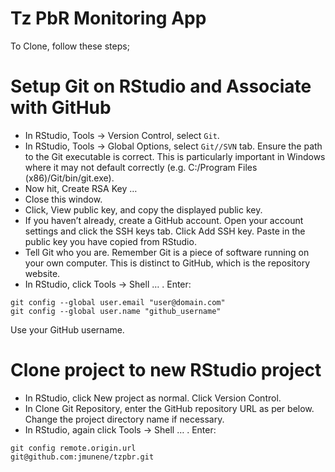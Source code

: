 # Tz PbR Monitoring App

To Clone, follow these steps;

# Setup Git on RStudio and Associate with GitHub

- In RStudio, Tools -> Version Control, select `Git`.
- In RStudio, Tools -> Global Options, select `Git//SVN` tab. Ensure the path to the Git executable is correct. 
This is particularly important in Windows where it may not default correctly (e.g. C:/Program Files (x86)/Git/bin/git.exe).
- Now hit, Create RSA Key …
- Close this window.
- Click, View public key, and copy the displayed public key.
- If you haven’t already, create a GitHub account. Open your account settings and click the SSH keys tab. Click Add SSH key.
Paste in the public key you have copied from RStudio.
- Tell Git who you are. 
Remember Git is a piece of software running on your own computer. This is distinct to GitHub, which is the repository website. 
- In RStudio, click Tools -> Shell … . Enter:
```
git config --global user.email "user@domain.com"
git config --global user.name "github_username"
```
Use your GitHub username.

# Clone project to new RStudio project

- In RStudio, click New project as normal. Click Version Control.
- In Clone Git Repository, enter the GitHub repository URL as per below. Change the project directory name if necessary.
- In RStudio, again click Tools -> Shell … . Enter:

```
git config remote.origin.url 
git@github.com:jmunene/tzpbr.git
```

